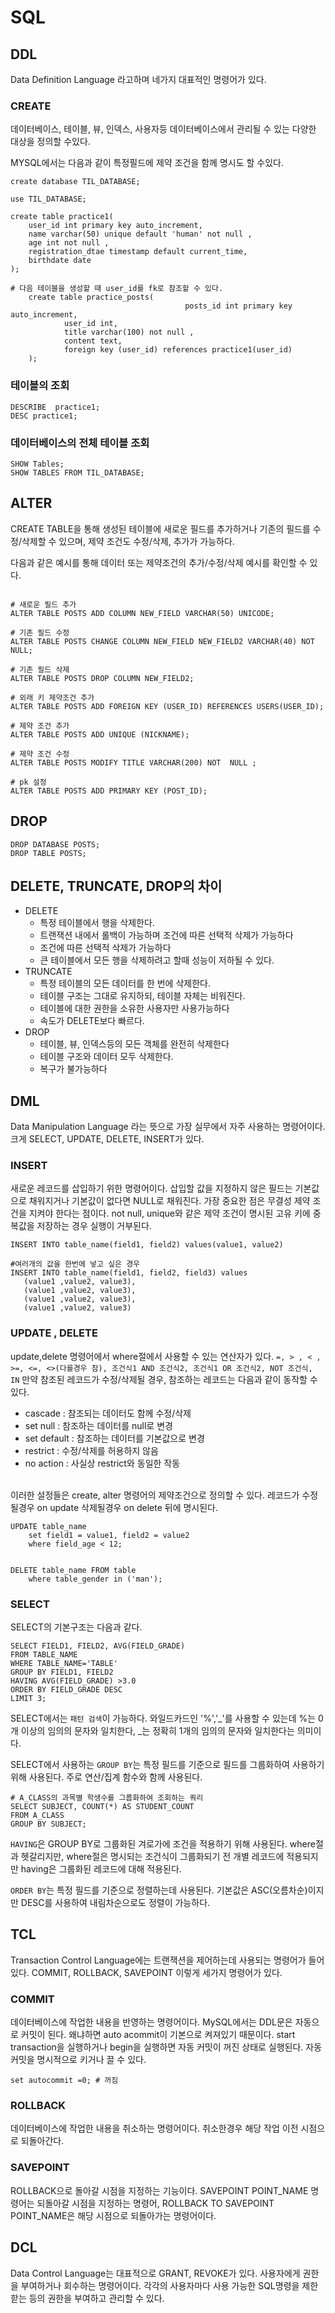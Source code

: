 # SQL

## DDL

Data Definition Language 라고하며 네가지 대표적인 명령어가 있다.

### CREATE

데이터베이스, 테이블, 뷰, 인덱스, 사용자등 데이터베이스에서 관리될 수 있는 다양한 대상을 정의할 수있다.

MYSQL에서는 다음과 같이 특정필드에 제약 조건을 함께 명시도 할 수있다.

```mysql
create database TIL_DATABASE;

use TIL_DATABASE;

create table practice1(
    user_id int primary key auto_increment,
    name varchar(50) unique default 'human' not null ,
    age int not null ,
    registration_dtae timestamp default current_time,
    birthdate date
);

# 다음 테이블을 생성할 때 user_id를 fk로 참조할 수 있다.
    create table practice_posts(
                                       posts_id int primary key auto_increment,
            user_id int,
            title varchar(100) not null ,
            content text,
            foreign key (user_id) references practice1(user_id)
    );

```

### 테이블의 조회

```mysql
DESCRIBE  practice1;
DESC practice1;
```

### 데이터베이스의 전체 테이블 조회

```mysql
SHOW Tables;
SHOW TABLES FROM TIL_DATABASE;
```

## ALTER

CREATE TABLE을 통해 생성된 테이블에 새로운 필드를 추가하거나 기존의 필드를 수정/삭제할 수 있으며, 제약 조건도 수정/삭제, 추가가 가능하다.

다음과 같은 예시를 통해 데이터 또는 제약조건의 추가/수정/삭제 예시를 확인할 수 있다.

```mysql

# 새로운 필드 추가
ALTER TABLE POSTS ADD COLUMN NEW_FIELD VARCHAR(50) UNICODE;

# 기존 필드 수정
ALTER TABLE POSTS CHANGE COLUMN NEW_FIELD NEW_FIELD2 VARCHAR(40) NOT NULL;

# 기존 필드 삭제
ALTER TABLE POSTS DROP COLUMN NEW_FIELD2;

# 외래 키 제약조건 추가
ALTER TABLE POSTS ADD FOREIGN KEY (USER_ID) REFERENCES USERS(USER_ID);

# 제약 조건 추가
ALTER TABLE POSTS ADD UNIQUE (NICKNAME);

# 제약 조건 수정
ALTER TABLE POSTS MODIFY TITLE VARCHAR(200) NOT  NULL ;

# pk 설정
ALTER TABLE POSTS ADD PRIMARY KEY (POST_ID);
```

## DROP

```mysql
DROP DATABASE POSTS;
DROP TABLE POSTS;
```


## DELETE, TRUNCATE, DROP의 차이

- DELETE
  - 특정 테이블에서 행을 삭제한다.
  - 트랜잭션 내에서 롤백이 가능하며 조건에 따른 선택적 삭제가 가능하다
  - 조건에 따른 선택적 삭제가 가능하다
  - 큰 테이블에서 모든 행을 삭제하려고 할때 성능이 저하될 수 있다.
- TRUNCATE
  - 특정 테이블의 모든 데이터를 한 번에 삭제한다.
  - 테이블 구조는 그대로 유지하되, 테이블 자체는 비워진다.
  - 테이블에 대한 권한을 소유한 사용자만 사용가능하다
  - 속도가 DELETE보다 빠르다.
- DROP
  - 테이블, 뷰, 인덱스등의 모든 객체를 완전히 삭제한다
  - 테이블 구조와 데이터 모두 삭제한다.
  - 복구가 불가능하다


## DML
Data Manipulation Language 라는 뜻으로 가장 실무에서 자주 사용하는 명령어이다.
크게 SELECT, UPDATE, DELETE, INSERT가 있다.

### INSERT
새로운 레코드를 삽입하기 위한 명령어이다.
삽입할 값을 지정하지 않은 필드는 기본값으로 채워지거나 기본값이 없다면 NULL로 채워진다.
가장 중요한 점은 무결성 제약 조건을 지켜야 한다는 점이다. 
not null, unique와 같은 제약 조건이 명시된 고유 키에 중복값을 저장하는 경우 실행이 거부된다.
```mysql
INSERT INTO table_name(field1, field2) values(value1, value2)

#여러개의 값을 한번에 넣고 싶은 경우
INSERT INTO table_name(field1, field2, field3) values
   (value1 ,value2, value3),
   (value1 ,value2, value3),
   (value1 ,value2, value3),
   (value1 ,value2, value3)
```

### UPDATE , DELETE

update,delete 명령어에서 where절에서 사용할 수 있는 연산자가 있다.
`=, > , < , >=, <=, <>(다를경우 참), 조건식1 AND 조건식2, 조건식1 OR 조건식2, NOT 조건식, IN`
만약 참조된 레코드가 수정/삭제될 경우, 참조하는 레코드는 다음과 같이 동작할 수 있다.
- cascade : 참조되는 데이터도 함께 수정/삭제
- set null : 참조하는 데이터를 null로 변경
- set default : 참조하는 데이터를 기본값으로 변경
- restrict : 수정/삭제를 허용하지 않음
- no action : 사실상 restrict와 동일한 작동
<br>
이러한 설정들은 create, alter 명령어의 제약조건으로 정의할 수 있다. 레코드가 수정될경우 on update 삭제될경우 on delete 뒤에 명시된다.

```mysql
UPDATE table_name
    set field1 = value1, field2 = value2
    where field_age < 12;
    
    
DELETE table_name FROM table
    where table_gender in ('man');
```


### SELECT

SELECT의 기본구조는 다음과 같다.
```mysql
SELECT FIELD1, FIELD2, AVG(FIELD_GRADE)
FROM TABLE_NAME
WHERE TABLE_NAME='TABLE'
GROUP BY FIELD1, FIELD2
HAVING AVG(FIELD_GRADE) >3.0
ORDER BY FIELD_GRADE DESC
LIMIT 3;
```

SELECT에서는 `패턴 검색`이 가능하다. 와일드카드인 '%','_'를 사용할 수 있는데 %는 0개 이상의 임의의 문자와 일치한다, _는 정확히 1개의 임의의 문자와 일치한다는 의미이다.

SELECT에서 사용하는 `GROUP BY`는 특정 필드를 기준으로 필드를 그룹화하여 사용하기 위해 사용된다.
주로 연산/집계 함수와 함께 사용된다.
```mysql
# A_CLASS의 과목별 학생수를 그룹화하여 조회하는 쿼리
SELECT SUBJECT, COUNT(*) AS STUDENT_COUNT
FROM A_CLASS
GROUP BY SUBJECT;
```

`HAVING`은 GROUP BY로 그룹화된 겨로가에 조건을 적용하기 위해 사용된다.
where절과 헷갈리지만, where절은 명시되는 조건식이 그룹화되기 전 개별 레코드에 적용되지만 having은 그룹화된 레코드에 대해 적용된다.

`ORDER BY`는 특정 필드를 기준으로 정렬하는데 사용된다. 기본값은 ASC(오름차순)이지만 DESC를 사용하여 내림차순으로도 정렬이 가능하다.


## TCL
Transaction Control Language에는 트랜잭션을 제어하는데 사용되는 명령어가 들어있다.
COMMIT, ROLLBACK, SAVEPOINT 이렇게 세가지 명령어가 있다.

### COMMIT
데이터베이스에 작업한 내용을 반영하는 명령어이다.
MySQL에서는 DDL문은 자동으로 커밋이 된다. 왜냐하면 auto acommit이 기본으로 켜져있기 때문이다. start transaction을 실행하거나 begin을 실행하면 자동 커밋이 꺼진 상태로 실행된다.
자동 커밋을 명시적으로 키거나 끌 수 있다.
```mysql
set autocommit =0; # 꺼짐
```

### ROLLBACK
데이터베이스에 작업한 내용을 취소하는 명령어이다. 취소한경우 해당 작업 이전 시점으로 되돌아간다.

### SAVEPOINT
ROLLBACK으로 돌아갈 시점을 지정하는 기능이다.
SAVEPOINT POINT_NAME 명령어는 되돌아갈 시점을 지정하는 명령어, ROLLBACK TO SAVEPOINT POINT_NAME은 해당 시점으로 되돌아가는 명령어이다.

## DCL

Data Control Language는 대표적으로 GRANT, REVOKE가 있다.
사용자에게 권한을 부여하거나 회수하는 명령어이다.
각각의 사용자마다 사용 가능한 SQL명령을 제한핟는 등의 권한을 부여하고 관리할 수 있다.